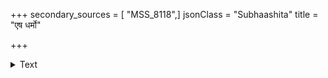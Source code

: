 +++
secondary_sources = [ "MSS_8118",]
jsonClass = "Subhaashita"
title = "एष धर्मो"

+++

<details><summary>Text</summary>

एष धर्मो मयाख्यातो नारीणां परमा गतिः।  
या नारी कुरुते चान्यत् सा याति नरकं ध्रुवम्॥
</details>
